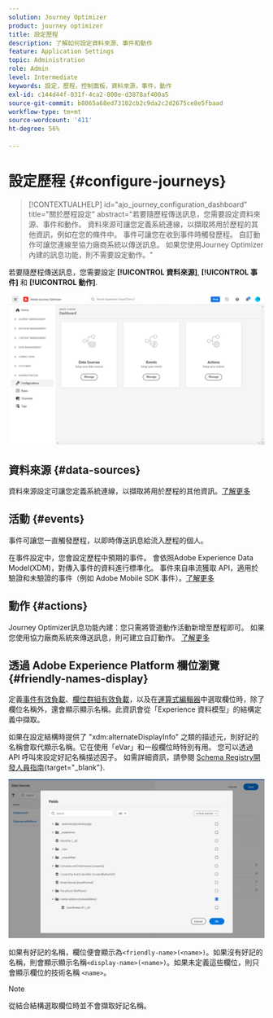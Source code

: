 ```yaml
---
solution: Journey Optimizer
product: journey optimizer
title: 設定歷程
description: 了解如何設定資料來源、事件和動作
feature: Application Settings
topic: Administration
role: Admin
level: Intermediate
keywords: 設定，歷程，控制面板，資料來源，事件，動作
exl-id: c144d44f-031f-4ca2-800e-d3878af400a5
source-git-commit: b8065a68ed73102cb2c9da2c2d2675ce8e5fbaad
workflow-type: tm+mt
source-wordcount: '411'
ht-degree: 56%

---
```


# 設定歷程 {#configure-journeys}

>[!CONTEXTUALHELP]
>id="ajo_journey_configuration_dashboard"
>title="關於歷程設定"
>abstract="若要隨歷程傳送訊息，您需要設定資料來源、事件和動作。 資料來源可讓您定義系統連線，以擷取將用於歷程的其他資訊，例如在您的條件中。 事件可讓您在收到事件時觸發歷程。 自訂動作可讓您連線至協力廠商系統以傳送訊息。 如果您使用Journey Optimizer內建的訊息功能，則不需要設定動作。"

若要隨歷程傳送訊息，您需要設定 **[!UICONTROL 資料來源]**, **[!UICONTROL 事件]** 和 **[!UICONTROL 動作]**.

![](assets/admin-menu.png)

## 資料來源 {#data-sources}

資料來源設定可讓您定義系統連線，以擷取將用於歷程的其他資訊。[了解更多](../../using/datasource/about-data-sources.md)

## 活動 {#events}

事件可讓您一直觸發歷程，以即時傳送訊息給流入歷程的個人。 

在事件設定中，您會設定歷程中預期的事件。 會依照Adobe Experience Data Model(XDM)，對傳入事件的資料進行標準化。 事件來自串流獲取 API，適用於驗證和未驗證的事件（例如 Adobe Mobile SDK 事件）。[了解更多](../../using/event/about-events.md)

## 動作 {#actions}

Journey Optimizer訊息功能內建：您只需將管道動作活動新增至歷程即可。 如果您使用協力廠商系統來傳送訊息，則可建立自訂動作。 [了解更多](../../using/action/action.md)

## 透過 Adobe Experience Platform 欄位瀏覽 {#friendly-names-display}

定義[事件有效負載](../event/about-creating.md#define-the-payload-fields)、[欄位群組有效負載](../datasource/configure-data-sources.md#define-field-groups)，以及在[運算式編輯器](../building-journeys/expression/expressionadvanced.md)中選取欄位時，除了欄位名稱外，還會顯示顯示名稱。此資訊會從「Experience 資料模型」的結構定義中擷取。

如果在設定結構時提供了 &quot;xdm:alternateDisplayInfo&quot; 之類的描述元，則好記的名稱會取代顯示名稱。它在使用「eVar」和一般欄位時特別有用。 您可以透過 API 呼叫來設定好記名稱描述因子。 如需詳細資訊，請參閱 [Schema Registry開發人員指南](https://experienceleague.adobe.com/docs/experience-platform/xdm/api/getting-started.html?lang=zh-Hant){target="_blank"}.

![](assets/xdm-from-descriptors.png)

如果有好記的名稱，欄位便會顯示為`<friendly-name>(<name>)`。如果沒有好記的名稱，則會顯示顯示名稱`<display-name>(<name>)`。如果未定義這些欄位，則只會顯示欄位的技術名稱 `<name>`。

>[!NOTE]
>
>從結合結構選取欄位時並不會擷取好記名稱。
